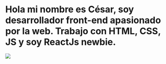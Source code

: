 # Hola mi nombre es César, soy desarrollador front-end apasionado por la web. Trabajo con HTML, CSS, JS y soy ReactJs newbie.

![](https://github.com/cesarmdq/cesarmdq.github.io/blob/master/img/screenshot.png)

